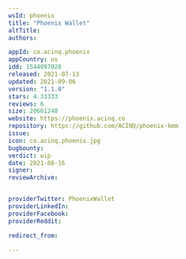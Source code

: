 ```yaml
---
wsId: phoenix
title: "Phoenix Wallet"
altTitle: 
authors:

appId: co.acinq.phoenix
appCountry: us
idd: 1544097028
released: 2021-07-13
updated: 2021-09-06
version: "1.1.0"
stars: 4.33333
reviews: 6
size: 20661248
website: https://phoenix.acinq.co
repository: https://github.com/ACINQ/phoenix-kmm
issue: 
icon: co.acinq.phoenix.jpg
bugbounty: 
verdict: wip
date: 2021-08-16
signer: 
reviewArchive:


providerTwitter: PhoenixWallet
providerLinkedIn: 
providerFacebook: 
providerReddit: 

redirect_from:

---
```


